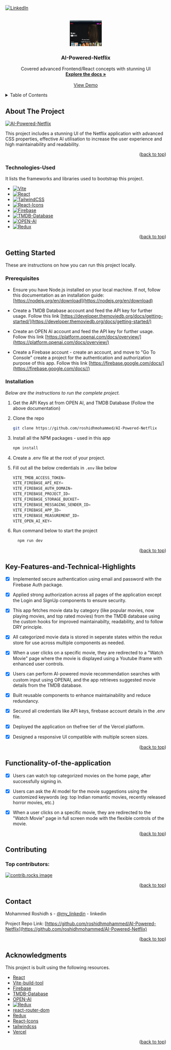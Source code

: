 <!-- Improved compatibility of back to top link: See: https://github.com/othneildrew/Best-README-Template/pull/73 -->
<a id="readme-top"></a>


[![LinkedIn][linkedin-shield]][linkedin-url]


<!-- PROJECT LOGO -->
<br />
<div align="center">
  <a href="/public/image.png">
    <img src="/public/image.png" alt="Logo" width="100" height="80">
  </a>
  <h3 align="center">AI-Powered-Netflix</h3>

  <p align="center">
    Covered advanced Frontend/React concepts with stunning UI
    <br />
    <a align="center" href="https://github.com/roshidhmohammed/AI-Powered-Netflix?tab=readme-ov-file#about-the-project"><strong>Explore the docs »</strong></a>
    <br />
    <br />
    <a href="https://ai-powered-netflix-a527.vercel.app/">View Demo</a>
  </p>
</div>

<!-- TABLE OF CONTENTS -->
<details>
  <summary>Table of Contents</summary>
  <ol>
    <li>
      <a href="#about-the-project">About The Project</a>
      <ul>
        <li><a href="#technologies-used">Technologies Used</a></li>
      </ul>
    </li>
    <li>
      <a href="#getting-started">Getting Started</a>
      <ul>
        <li><a href="#prerequisites">Prerequisites</a></li>
        <li><a href="#installation">Installation</a></li>
      </ul>
    </li>
    <li><a href="#Key-Features-and-Technical-Highlights">Key Features & Technical Highlights</a></li>
    <li><a href="#Functionality-of-the-application">Interactive Functionality of the Application</a></li>
    <li><a href="#contributing">Contributing</a></li>
    <li><a href="#contact">Contact</a></li>
    <li><a href="#acknowledgments">Acknowledgments</a></li>
  </ol>
</details>

<!-- ABOUT THE PROJECT -->
## About The Project

[![AI-Powered-Netflix][product-screenshot]](https://ai-powered-netflix-a527.vercel.app/)

This project includes a stunning UI of the Netflix application with advanced CSS properties, effective AI utilisation to increase the user experience and high maintainability and readability.



<p align="right">(<a href="#readme-top">back to top</a>)</p>


### Technologies-Used

It lists the frameworks and libraries used to bootstrap this project.

* [![Vite][Vite]][Vite-url]
* [![React][React.js]][React-url]
* [![TailwindCSS][TailwindCSS]][TailwindCSS-url]
* [![React-Icons][React-Icons]][React-Icons-url]
* [![Firebase][Firebase]][Firebase]
* [![TMDB-Database][TMDB-Database]][TMDB-Database]
* [![OPEN-AI][OPEN-AI]][OPEN-AI]
* [![Redux][Redux]][Redux-url]
<!-- * [![Bootstrap][Bootstrap.com]][Bootstrap-url]
* [![JQuery][JQuery.com]][JQuery-url] -->

<p align="right">(<a href="#readme-top">back to top</a>)</p>


<!-- GETTING STARTED -->
## Getting Started

These are instructions on how you can run this project locally.

### Prerequisites

* Ensure you have Node.js installed on your local machine. If not,
  follow this documentation as an installation guide: [https://nodejs.org/en/download](https://nodejs.org/en/download) 

* Create a TMDB Database account and feed the API key for further usage.
  Follow this link [https://developer.themoviedb.org/docs/getting-started/](https://developer.themoviedb.org/docs/getting-started/)

* Create an OPEN AI account and feed the API key for further usage.
  Follow this link [https://platform.openai.com/docs/overview/](https://platform.openai.com/docs/overview/)

* Create a Firebase account - create an account, and move to "Go To Console" create a project for the authentication and authorization purpose of this app.
  Follow this link [https://firebase.google.com/docs/](https://firebase.google.com/docs//)


### Installation

_Below are the instructions to run the complete project._

1. Get the API Keys at from OPEN AI, and TMDB Database (Follow the above documentation)
2. Clone the repo
   ```sh
   git clone https://github.com/roshidhmohammed/AI-Powered-Netflix
   ```
3. Install all the NPM packages - used in this app
   ```sh
   npm install
   ```
4. Create a .env file at the root of your project.

5. Fill out all the below credentials in `.env` like below
   ```js
   VITE_TMDB_ACCESS_TOKEN=
   VITE_FIREBASE_API_KEY=
   VITE_FIREBASE_AUTH_DOMAIN=
   VITE_FIREBASE_PROJECT_ID=
   VITE_FIREBASE_STORAGE_BUCKET=
   VITE_FIREBASE_MESSAGING_SENDER_ID=
   VITE_FIREBASE_APP_ID=
   VITE_FIREBASE_MEASUREMENT_ID=
   VITE_OPEN_AI_KEY=
   ```
6. Run command below to start the project
   ```sh
     npm run dev
    ```


<p align="right">(<a href="#readme-top">back to top</a>)</p>

<!-- Advanced Concepts -->
## Key-Features-and-Technical-Highlights


- [x] Implemented secure authentication using email and password with the Firebase Auth package.
- [x] Applied strong authorization across all pages of the application except the Login and SignUp components to ensure security.
- [x] This app fetches movie data by category (like popular movies, now playing movies, and top rated movies) from the TMDB database using the custom hooks for improved maintainabilty, readability, and to follow DRY principle.
- [x] All categorized movie data is stored in seperate states within the redux store for use across multiple components as needed.
- [x] When a user clicks on a specific movie, they are redirected to a "Watch Movie" page where the movie is displayed using a Youtube iframe with enhanced user controls.
- [x] Users can perform AI-powered movie recommendation searches with custom input using  OPENAI, and the app retrieves suggested movie details from the TMDB database.
- [x] Built reusable components to enhance maintainability and reduce redundancy.
- [x] Secured all credentials like API keys, firebase account details in the .env file.
- [x] Deployed the application on thefree tier of the Vercel platform.
- [x] Designed a responsive UI compatible with multiple screen sizes.


<p align="right">(<a href="#readme-top">back to top</a>)</p>



<!-- Functionality-of-the-application -->
## Functionality-of-the-application

- [x] Users can watch top categorized movies on the home page, after successfully signing in.
- [x] Users can ask the AI model for the movie suggestions using the customized keywords (eg: top Indian romantic movies, recently released horror movies, etc.)
- [X] When a user clicks on a specific movie, they are redirected to the "Watch Movie" page in full screen mode with the flexible controls of the movie.



<p align="right">(<a href="#readme-top">back to top</a>)</p>


<!-- CONTRIBUTING -->
## Contributing


### Top contributors:

<a href="https://github.com/roshidhmohammed/AI-Powered-Netflix/graphs/contributors">
  <img src="https://github.com/roshidhmohammed/AI-Powered-Netflix/graphs/contributors" alt="contrib.rocks image" />
</a>

<p align="right">(<a href="#readme-top">back to top</a>)</p>





<!-- CONTACT -->
## Contact

Mohammed Roshidh s - [@my_linkedin](https://www.linkedin.com/in/mohammedroshidh-software-engineering) - linkedin

Project Repo Link: [https://github.com/roshidhmohammed/AI-Powered-Netflix](https://github.com/roshidhmohammed/AI-Powered-Netflix)

<p align="right">(<a href="#readme-top">back to top</a>)</p>



<!-- ACKNOWLEDGMENTS -->
## Acknowledgments

This project is built using the following resources.

* [React](https://react.dev/)
* [Vite-build-tool](https://vite.dev/)
* [Firebase](https://firebase.google.com/docs/)
* [TMDB-Database](https://developer.themoviedb.org/docs/getting-started/)
* [OPEN-AI](https://platform.openai.com/docs/overview/)
* [![Redux][Redux]][Redux-url]
* [react-router-dom](https://reactrouter.com/)
* [Redux](https://redux.js.org/)
* [React-Icons](https://react-icons.github.io/react-icons/)
* [tailwindcss](https://tailwindcss.com/)
* [Vercel](https://vercel.com/)

<p align="right">(<a href="#readme-top">back to top</a>)</p>



<!-- MARKDOWN LINKS & IMAGES -->
<!-- https://www.markdownguide.org/basic-syntax/#reference-style-links -->

[linkedin-shield]: https://img.shields.io/badge/-LinkedIn-black.svg?style=for-the-badge&logo=linkedin&colorB=555
[linkedin-url]: https://www.linkedin.com/in/mohammedroshidh-software-engineering

[product-screenshot]: public/image.png
[Vite]: https://img.shields.io/badge/Vite-646CFF?style=for-the-badge&logo=vite&logoColor=FFD62E
[Vite-url]: https://vite.dev
[React.js]: https://img.shields.io/badge/React-20232A?style=for-the-badge&logo=react&logoColor=61DAFB
[React-url]: https://react.dev/
[TailwindCSS]: https://img.shields.io/badge/Tailwind_CSS-38B2AC?style=for-the-badge&logo=tailwind-css&logoColor=white
[TailwindCSS-url]: https://tailwindcss.com
[React-Icons]: https://img.shields.io/badge/React--Icons-20232A?style=for-the-badge&logo=fontawesome&logoColor=white
[React-Icons-url]:https://react-icons.github.io/react-icons
[Firebase]: https://firebase.google.com/docs
[TMDB-Database]: https://developer.themoviedb.org/docs/getting-started
[OPEN-AI]: https://platform.openai.com/docs/overview
[Redux]: https://img.shields.io/badge/Redux-593D88?style=for-the-badge&logo=redux&logoColor=white
[Redux-url]:https://redux.js.org/